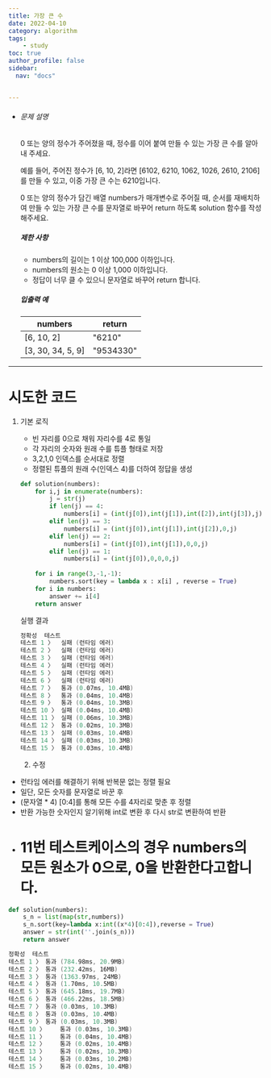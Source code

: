 ```yaml
---
title: 가장 큰 수
date: 2022-04-10
category: algorithm
tags:
    - study
toc: true
author_profile: false
sidebar:
  nav: "docs"


---
```


- ###### 문제 설명

  0 또는 양의 정수가 주어졌을 때, 정수를 이어 붙여 만들 수 있는 가장 큰 수를 알아내 주세요.

  예를 들어, 주어진 정수가 [6, 10, 2]라면 [6102, 6210, 1062, 1026, 2610, 2106]를 만들 수 있고, 이중 가장 큰 수는 6210입니다.

  0 또는 양의 정수가 담긴 배열 numbers가 매개변수로 주어질 때, 순서를 재배치하여 만들 수 있는 가장 큰 수를 문자열로 바꾸어 return 하도록 solution 함수를 작성해주세요.

  ##### 제한 사항

  - numbers의 길이는 1 이상 100,000 이하입니다.
  - numbers의 원소는 0 이상 1,000 이하입니다.
  - 정답이 너무 클 수 있으니 문자열로 바꾸어 return 합니다.

  ##### 입출력 예

  | numbers           | return    |
  | ----------------- | --------- |
  | [6, 10, 2]        | "6210"    |
  | [3, 30, 34, 5, 9] | "9534330" |

------

# 시도한 코드

1. 기본 로직

   - 빈 자리를 0으로 채워 자리수를 4로 통일
   - 각 자리의 숫자와 원래 수를 튜플 형태로 저장
   - 3,2,1,0 인덱스를 순서대로 정렬
   - 정렬된 튜플의 원래 수(인덱스 4)를 더하여 정답을 생성

   ```python
   def solution(numbers):
       for i,j in enumerate(numbers):
           j = str(j)
           if len(j) == 4:
               numbers[i] = (int(j[0]),int(j[1]),int([2]),int(j[3]),j)
           elif len(j) == 3:
               numbers[i] = (int(j[0]),int(j[1]),int(j[2]),0,j)
           elif len(j) == 2:
               numbers[i] = (int(j[0]),int(j[1]),0,0,j)
           elif len(j) == 1:
               numbers[i] = (int(j[0]),0,0,0,j)
               
       for i in range(3,-1,-1):
           numbers.sort(key = lambda x : x[i] , reverse = True)
       for i in numbers:
           answer += i[4]
       return answer
   ```

   실행 결과

   ```powershell
   정확성  테스트
   테스트 1 〉	실패 (런타임 에러)
   테스트 2 〉	실패 (런타임 에러)
   테스트 3 〉	실패 (런타임 에러)
   테스트 4 〉	실패 (런타임 에러)
   테스트 5 〉	실패 (런타임 에러)
   테스트 6 〉	실패 (런타임 에러)
   테스트 7 〉	통과 (0.07ms, 10.4MB)
   테스트 8 〉	통과 (0.04ms, 10.4MB)
   테스트 9 〉	통과 (0.04ms, 10.3MB)
   테스트 10 〉	실패 (0.04ms, 10.4MB)
   테스트 11 〉	실패 (0.06ms, 10.3MB)
   테스트 12 〉	통과 (0.02ms, 10.3MB)
   테스트 13 〉	실패 (0.03ms, 10.4MB)
   테스트 14 〉	실패 (0.03ms, 10.3MB)
   테스트 15 〉	통과 (0.03ms, 10.4MB)
   ```


   2. 수정

- 런타임 에러를 해결하기 위해 반복문 없는 정렬 필요
- 일단, 모든 숫자를 문자열로 바꾼 후
- (문자열 * 4) [0:4]를 통해 모든 수를 4자리로 맞춘 후 정렬
- 반환 가능한 숫자인지 알기위해 int로 변환 후 다시 str로 변환하여 반환
- # 11번 테스트케이스의 경우 numbers의 모든 원소가 0으로, 0을 반환한다고합니다.

```python
def solution(numbers):
    s_n = list(map(str,numbers))
    s_n.sort(key=lambda x:int((x*4)[0:4]),reverse = True)
    answer = str(int(''.join(s_n)))
    return answer
```

```powershell
정확성  테스트
테스트 1 〉	통과 (784.98ms, 20.9MB)
테스트 2 〉	통과 (232.42ms, 16MB)
테스트 3 〉	통과 (1363.97ms, 24MB)
테스트 4 〉	통과 (1.70ms, 10.5MB)
테스트 5 〉	통과 (645.18ms, 19.7MB)
테스트 6 〉	통과 (466.22ms, 18.5MB)
테스트 7 〉	통과 (0.03ms, 10.3MB)
테스트 8 〉	통과 (0.03ms, 10.4MB)
테스트 9 〉	통과 (0.03ms, 10.3MB)
테스트 10 〉	통과 (0.03ms, 10.3MB)
테스트 11 〉	통과 (0.04ms, 10.4MB)
테스트 12 〉	통과 (0.02ms, 10.4MB)
테스트 13 〉	통과 (0.02ms, 10.3MB)
테스트 14 〉	통과 (0.03ms, 10.2MB)
테스트 15 〉	통과 (0.02ms, 10.4MB)
```


